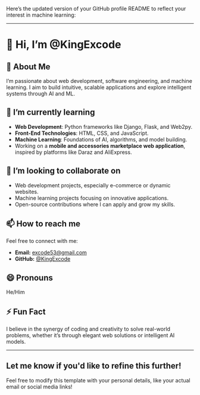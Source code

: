Here’s the updated version of your GitHub profile README to reflect your interest in machine learning:

---

# 👋 Hi, I’m **@KingExcode**

## 👀 About Me  
I’m passionate about web development, software engineering, and machine learning. I aim to build intuitive, scalable applications and explore intelligent systems through AI and ML.

## 🌱 I’m currently learning  
- **Web Development**: Python frameworks like Django, Flask, and Web2py.  
- **Front-End Technologies**: HTML, CSS, and JavaScript.  
- **Machine Learning**: Foundations of AI, algorithms, and model building.  
- Working on a **mobile and accessories marketplace web application**, inspired by platforms like Daraz and AliExpress.

## 💞️ I’m looking to collaborate on  
- Web development projects, especially e-commerce or dynamic websites.  
- Machine learning projects focusing on innovative applications.  
- Open-source contributions where I can apply and grow my skills.

## 📫 How to reach me  
Feel free to connect with me:  
- **Email:** [excode53@gmail.com](mailto:excode53@gmail.com)  
- **GitHub:** [@KingExcode](https://github.com/KingExcode)

## 😄 Pronouns  
He/Him  

## ⚡ Fun Fact  
I believe in the synergy of coding and creativity to solve real-world problems, whether it’s through elegant web solutions or intelligent AI models.

---

Let me know if you'd like to refine this further!
---

Feel free to modify this template with your personal details, like your actual email or social media links!
